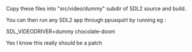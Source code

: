 Copy these files into "src/video/dummy" subdir of SDL2 source and build.

You can then run any SDL2 app through ppusquirt by running eg :

SDL_VIDEODRIVER=dummy chocolate-doom

Yes I know this really should be a patch